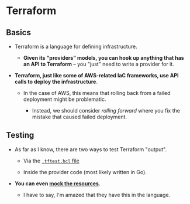 # Terraform

## Basics

- Terraform is a language for defining infrastructure.

  - **Given its "providers" models, you can hook up anything that has an API to Terraform** – you "just" need to write a provider for it.

- **Terraform, just like some of AWS-related IaC frameworks, use API calls to deploy the infrastructure**.

  - In the case of AWS, this means that rolling back from a failed deployment might be problematic.

    - Instead, we should consider _rolling forward_ where you fix the mistake that caused failed deployment.

## Testing

- As far as I know, there are two ways to test Terraform "output".

  - Via the [`.tftest.hcl` file](https://developer.hashicorp.com/terraform/language/tests)

  - Inside the provider code (most likely written in Go).

- **You can even [mock the resources](https://developer.hashicorp.com/terraform/tutorials/configuration-language/test#mock-tests)**.

  - I have to say, I'm amazed that they have this in the language.
